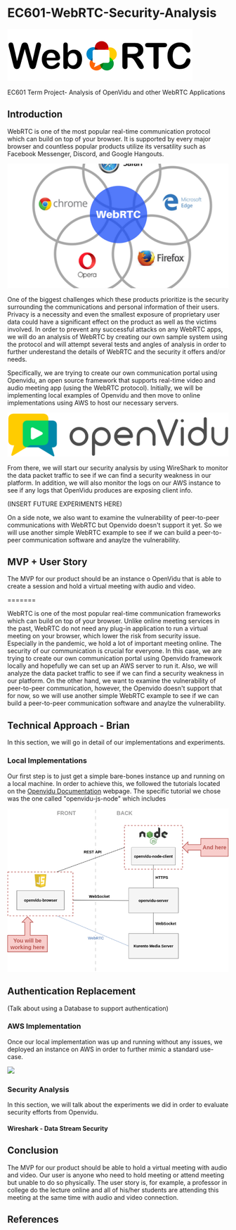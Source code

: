 # EC601-WebRTC-Security-Analysis
![](Images/weblogo.png)

EC601 Term Project- Analysis of OpenVidu and other WebRTC Applications
## Introduction

WebRTC is one of the most popular real-time communication protocol which can build on top of your browser. It is supported by every major browser and countless popular products utilize its versatility such as Facebook Messenger, Discord, and Google Hangouts.

![](Images/webrtcex.png)

One of the biggest challenges which these products prioritize is the security surrounding the communications and personal information of their users. Privacy is a necessity and even the smallest exposure of proprietary user data could have a significant effect on the product as well as the victims involved. In order to prevent any successful attacks on any WebRTC apps, we will do an analysis of WebRTC by creating our own sample system using the protocol and will attempt several tests and angles of analysis in order to further underestand the details of WebRTC and the security it offers and/or needs. 

Specifically, we are trying to create our own communication portal using Openvidu, an open source framework that supports real-time video and audio meeting app (using the WebRTC protocol). Initially, we will be implementing local examples of Openvidu and then move to online implementations using AWS to host our necessary servers.

![](Images/openvidulogo.png)

From there, we will start our security analysis by using WireShark to monitor the data packet traffic to see if we can find a security weakness in our platform. In addition, we will also monitor the logs on our AWS instance to see if any logs that OpenVidu produces are exposing client info.

(INSERT FUTURE EXPERIMENTS HERE)

On a side note, we also want to examine the vulnerability of peer-to-peer communications with WebRTC but Openvido doesn't support it yet. So we will use another simple WebRTC example to see if we can build a peer-to-peer communication software and anaylze the vulnerability.

## MVP + User Story

The MVP for our product should be an instance o OpenVidu that is able to create a session and hold a virtual meeting with audio and video.

=======

WebRTC is one of the most popular real-time communication frameworks which can build on top of your browser. Unlike online meeting services in the past, WebRTC do not need any plug-in application to run a virtual meeting on your browser, which lower the risk from security issue. Especially in the pandemic, we hold a lot of important meeting online. The security of our communication is crucial for everyone. In this case, we are trying to create our own communication portal using Openvido framework locally and hopefully we can set up an AWS server to run it. Also, we will analyze the data packet traffic to see if we can find a security weakness in our platform. On the other hand, we want to examine the vulnerability of peer-to-peer communication, however, the Openvido doesn't support that for now, so we will use another simple WebRTC example to see if we can build a peer-to-peer communication software and anaylze the vulnerability.

## Technical Approach - Brian
In this section, we will go in detail of our implementations and experiments.
### Local Implementations
 Our first step is to just get a simple bare-bones instance up and running on a local machine. In order to achieve this, we followed the tutorials located on the 
 <a href="https://docs.openvidu.io/en/2.15.0/tutorials/" title="Openvidu Docs">Openvidu Documentation</a> 
 webpage. The specific tutorial we chose was the one called "openvidu-js-node" which includes 


![](Images/openvidunodejs.png)

## Authentication Replacement
(Talk about using a Database to support authentication)


### AWS Implementation
Once our local implementation was up and running without any issues, we deployed an instance on AWS in order to further mimic a standard use-case. 


![](Images/openviduexample.png)


### Security Analysis
In this section, we will talk about the experiments we did in order to evaluate security efforts from Openvidu.
#### Wireshark - Data Stream Security

#### 


## Conclusion

The MVP for our product should be able to hold a virtual meeting with audio and video.
Our user is anyone who need to hold meeting or attend meeting but unable to do so physically.
The user story is, for example, a professor in college do the lecture online and all of his/her students are attending this meeting at the same time with audio and video connection.

## References
